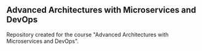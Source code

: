 ## Advanced Architectures with Microservices and DevOps

Repository created for the course "Advanced Architectures with Microservices and DevOps".
